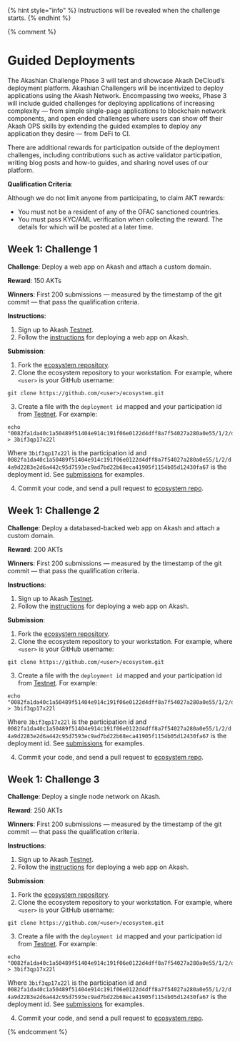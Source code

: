 {% hint style="info" %}
Instructions will be revealed when the challenge starts.
{% endhint %}

{% comment %}

# Guided Deployments

The Akashian Challenge Phase 3 will test and showcase Akash DeCloud’s deployment platform. Akashian Challengers will be incentivized to deploy applications using the Akash Network. Encompassing two weeks, Phase 3 will include guided challenges for deploying applications of increasing complexity — from simple single-page applications to blockchain network components, and open ended challenges where users can show off their Akash OPS skills by extending the guided examples to deploy any application they desire — from DeFi to CI.

There are additional rewards for participation outside of the deployment challenges, including contributions such as active validator participation, writing blog posts and how-to guides, and sharing novel uses of our platform.

**Qualification Criteria**:

Although we do not limit anyone from participating, to claim AKT rewards:

* You must not be a resident of any of the OFAC sanctioned countries.
* You must pass KYC/AML verification when collecting the reward. The details for which will be posted at a later time.

## Week 1: Challenge 1 

**Challenge**: Deploy a web app on Akash and attach a custom domain.

**Reward**: 150 AKTs

**Winners**: First 200 submissions — measured by the timestamp of the git commit — that pass the qualification criteria. 

**Instructions**:
1. Sign up to Akash [Testnet](https://app.akash.network).
2. Follow the [instructions](https://docs.akash.network/v/master/guides/deploy) for deploying a web app on Akash.

**Submission**:
1. Fork the [ecosystem repository](https://github.com/ovrclk/ecosystem).
2. Clone the ecosystem repository to your workstation. For example, where `<user>` is your GitHub username:
  
  ```shell
  git clone https://github.com/<user>/ecosystem.git
  ```

3. Create a file with the `deployment id` mapped and your participation id from [Testnet](https://app.akash.network). For example:

  ```shell
  echo "0082fa1da40c1a50489f51404e914c191f06e0122d4dff8a7f54027a280a0e55/1/2/d4a9d2283e2d6a442c95d7593ec9ad7bd22b68eca41905f1154b05d12430fa67" > 3bif3qp17x22l
  ```

  Where `3bif3qp17x22l` is the participation id and `0082fa1da40c1a50489f51404e914c191f06e0122d4dff8a7f54027a280a0e55/1/2/d4a9d2283e2d6a442c95d7593ec9ad7bd22b68eca41905f1154b05d12430fa67` is the deployment id. See [submissions](akashian/phase3/challenge1) for examples.

4. Commit your code, and send a pull request to [ecosystem repo](https://github.com/ovrclk/ecosystem).

## Week 1: Challenge 2

**Challenge**: Deploy a databased-backed web app on Akash and attach a custom domain.

**Reward**: 200 AKTs

**Winners**: First 200 submissions — measured by the timestamp of the git commit — that pass the qualification criteria. 

**Instructions**:
1. Sign up to Akash [Testnet](https://app.akash.network).
2. Follow the [instructions](https://docs.akash.network/v/master/guides/deploy) for deploying a web app on Akash.

**Submission**:
1. Fork the [ecosystem repository](https://github.com/ovrclk/ecosystem).
2. Clone the ecosystem repository to your workstation. For example, where `<user>` is your GitHub username:
  
  ```shell
  git clone https://github.com/<user>/ecosystem.git
  ```

3. Create a file with the `deployment id` mapped and your participation id from [Testnet](https://app.akash.network). For example:

  ```shell
  echo "0082fa1da40c1a50489f51404e914c191f06e0122d4dff8a7f54027a280a0e55/1/2/d4a9d2283e2d6a442c95d7593ec9ad7bd22b68eca41905f1154b05d12430fa67" > 3bif3qp17x22l
  ```

  Where `3bif3qp17x22l` is the participation id and `0082fa1da40c1a50489f51404e914c191f06e0122d4dff8a7f54027a280a0e55/1/2/d4a9d2283e2d6a442c95d7593ec9ad7bd22b68eca41905f1154b05d12430fa67` is the deployment id. See [submissions](akashian/phase3/challenge1) for examples.

4. Commit your code, and send a pull request to [ecosystem repo](https://github.com/ovrclk/ecosystem).

## Week 1: Challenge 3

**Challenge**: Deploy a single node network on Akash.

**Reward**: 250 AKTs

**Winners**: First 200 submissions — measured by the timestamp of the git commit — that pass the qualification criteria. 

**Instructions**:
1. Sign up to Akash [Testnet](https://app.akash.network).
2. Follow the [instructions](https://docs.akash.network/v/master/guides/deploy) for deploying a web app on Akash.

**Submission**:
1. Fork the [ecosystem repository](https://github.com/ovrclk/ecosystem).
2. Clone the ecosystem repository to your workstation. For example, where `<user>` is your GitHub username:
  
  ```shell
  git clone https://github.com/<user>/ecosystem.git
  ```
3. Create a file with the `deployment id` mapped and your participation id from [Testnet](https://app.akash.network). For example:

  ```shell
  echo "0082fa1da40c1a50489f51404e914c191f06e0122d4dff8a7f54027a280a0e55/1/2/d4a9d2283e2d6a442c95d7593ec9ad7bd22b68eca41905f1154b05d12430fa67" > 3bif3qp17x22l
  ```

  Where `3bif3qp17x22l` is the participation id and `0082fa1da40c1a50489f51404e914c191f06e0122d4dff8a7f54027a280a0e55/1/2/d4a9d2283e2d6a442c95d7593ec9ad7bd22b68eca41905f1154b05d12430fa67` is the deployment id. See [submissions](akashian/phase3/challenge1) for examples.

4. Commit your code, and send a pull request to [ecosystem repo](https://github.com/ovrclk/ecosystem).

{% endcomment %}
